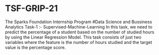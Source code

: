 # TSF-GRIP-21
The Sparks Foundation Internship Program
#Data Science and Bussiness Analytics
Task-1 :- Supervised-Machine-Learning
In this task, we need to predict the percentage of a student based on the number of studied hours by using the Linear Regression Model.
This task consists of just two variables where the feature is the number of hours studied and the target value is the percentage score.
